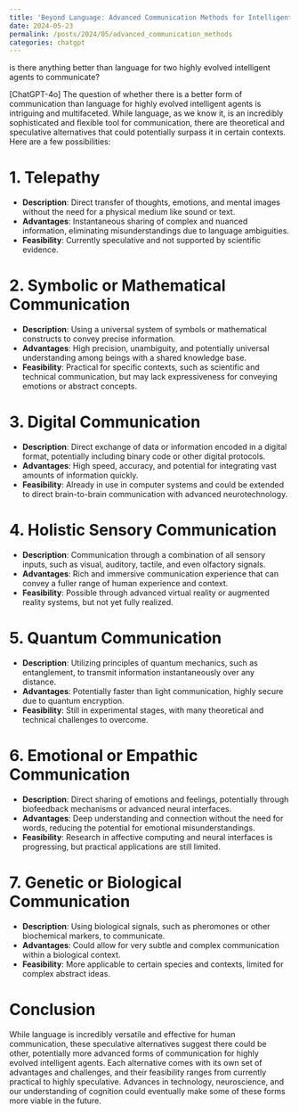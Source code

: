 ```yaml
---
title: 'Beyond Language: Advanced Communication Methods for Intelligent Agents'
date: 2024-05-23
permalink: /posts/2024/05/advanced_communication_methods
categories: chatgpt
---
```


is there anything better than language for two highly evolved intelligent agents to communicate?

[ChatGPT-4o] The question of whether there is a better form of communication than language for highly evolved intelligent agents is intriguing and multifaceted. While language, as we know it, is an incredibly sophisticated and flexible tool for communication, there are theoretical and speculative alternatives that could potentially surpass it in certain contexts. Here are a few possibilities:


# 1. Telepathy
- **Description**: Direct transfer of thoughts, emotions, and mental images without the need for a physical medium like sound or text.
- **Advantages**: Instantaneous sharing of complex and nuanced information, eliminating misunderstandings due to language ambiguities.
- **Feasibility**: Currently speculative and not supported by scientific evidence.

# 2. Symbolic or Mathematical Communication
- **Description**: Using a universal system of symbols or mathematical constructs to convey precise information.
- **Advantages**: High precision, unambiguity, and potentially universal understanding among beings with a shared knowledge base.
- **Feasibility**: Practical for specific contexts, such as scientific and technical communication, but may lack expressiveness for conveying emotions or abstract concepts.

# 3. Digital Communication
- **Description**: Direct exchange of data or information encoded in a digital format, potentially including binary code or other digital protocols.
- **Advantages**: High speed, accuracy, and potential for integrating vast amounts of information quickly.
- **Feasibility**: Already in use in computer systems and could be extended to direct brain-to-brain communication with advanced neurotechnology.

# 4. Holistic Sensory Communication
- **Description**: Communication through a combination of all sensory inputs, such as visual, auditory, tactile, and even olfactory signals.
- **Advantages**: Rich and immersive communication experience that can convey a fuller range of human experience and context.
- **Feasibility**: Possible through advanced virtual reality or augmented reality systems, but not yet fully realized.

# 5. Quantum Communication
- **Description**: Utilizing principles of quantum mechanics, such as entanglement, to transmit information instantaneously over any distance.
- **Advantages**: Potentially faster than light communication, highly secure due to quantum encryption.
- **Feasibility**: Still in experimental stages, with many theoretical and technical challenges to overcome.

# 6. Emotional or Empathic Communication
- **Description**: Direct sharing of emotions and feelings, potentially through biofeedback mechanisms or advanced neural interfaces.
- **Advantages**: Deep understanding and connection without the need for words, reducing the potential for emotional misunderstandings.
- **Feasibility**: Research in affective computing and neural interfaces is progressing, but practical applications are still limited.

# 7. Genetic or Biological Communication
- **Description**: Using biological signals, such as pheromones or other biochemical markers, to communicate.
- **Advantages**: Could allow for very subtle and complex communication within a biological context.
- **Feasibility**: More applicable to certain species and contexts, limited for complex abstract ideas.

# Conclusion
While language is incredibly versatile and effective for human communication, these speculative alternatives suggest there could be other, potentially more advanced forms of communication for highly evolved intelligent agents. Each alternative comes with its own set of advantages and challenges, and their feasibility ranges from currently practical to highly speculative. Advances in technology, neuroscience, and our understanding of cognition could eventually make some of these forms more viable in the future.
